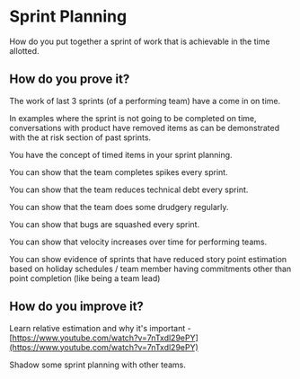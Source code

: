 # Sprint Planning

How do you put together a sprint of work that is achievable in the time allotted.  

## How do you prove it?

The work of last 3 sprints (of a performing team) have a come in on time.

In examples where the sprint is not going to be completed on time, conversations with product have removed items as can be demonstrated with the at risk section of past sprints.

You have the concept of timed items in your sprint planning.

You can show that the team completes spikes every sprint.

You can show that the team reduces technical debt every sprint.

You can show that the team does some drudgery regularly.

You can show that bugs are squashed every sprint.

You can show that velocity increases over time for performing teams.

You can show evidence of sprints that have reduced story point estimation based on holiday schedules / team member having commitments other than point completion (like being a team lead) 

## How do you improve it?

Learn relative estimation and why it's important - [https://www.youtube.com/watch?v=7nTxdl29ePY](https://www.youtube.com/watch?v=7nTxdl29ePY)

Shadow some sprint planning with other teams.

